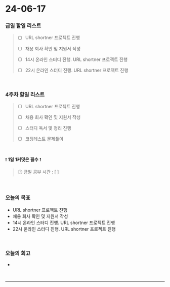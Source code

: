 # 24-06-17
### 금일 할일 리스트
> - [ ]  URL shortner 프로젝트 진행
>
> - [ ]  채용 회사 확인 및 지원서 작성
>
> - [ ]  14시 온라인 스터디 진행. URL shortner 프로젝트 진행
>
> - [ ]  22시 온라인 스터디 진행. URL shortner 프로젝트 진행

<br/>

### 4주차 할일 리스트  
> - [ ]  URL shortner 프로젝트 진행
>
> - [ ]  채용 회사 확인 및 지원서 작성
>
> - [ ]  스터디 독서 및 정리 진행
>
> - [ ]  코딩테스트 문제풀이

<br/>

❗ **1일 1커밋은 필수** ❗
> 🕒 금일 공부 시간 : [  ]

<br/>

### 오늘의 목표
- URL shortner 프로젝트 진행
- 채용 회사 확인 및 지원서 작성
- 14시 온라인 스터디 진행. URL shortner 프로젝트 진행
- 22시 온라인 스터디 진행. URL shortner 프로젝트 진행



<br>

### 오늘의 회고
- 


<br/>

------------  
